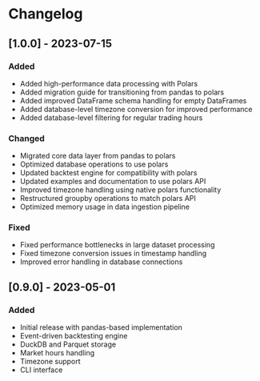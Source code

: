 # Changelog

## [1.0.0] - 2023-07-15

### Added
- Added high-performance data processing with Polars
- Added migration guide for transitioning from pandas to polars
- Added improved DataFrame schema handling for empty DataFrames
- Added database-level timezone conversion for improved performance
- Added database-level filtering for regular trading hours

### Changed
- Migrated core data layer from pandas to polars
- Optimized database operations to use polars
- Updated backtest engine for compatibility with polars
- Updated examples and documentation to use polars API
- Improved timezone handling using native polars functionality
- Restructured groupby operations to match polars API
- Optimized memory usage in data ingestion pipeline

### Fixed
- Fixed performance bottlenecks in large dataset processing
- Fixed timezone conversion issues in timestamp handling
- Improved error handling in database connections

## [0.9.0] - 2023-05-01

### Added
- Initial release with pandas-based implementation
- Event-driven backtesting engine
- DuckDB and Parquet storage
- Market hours handling
- Timezone support
- CLI interface